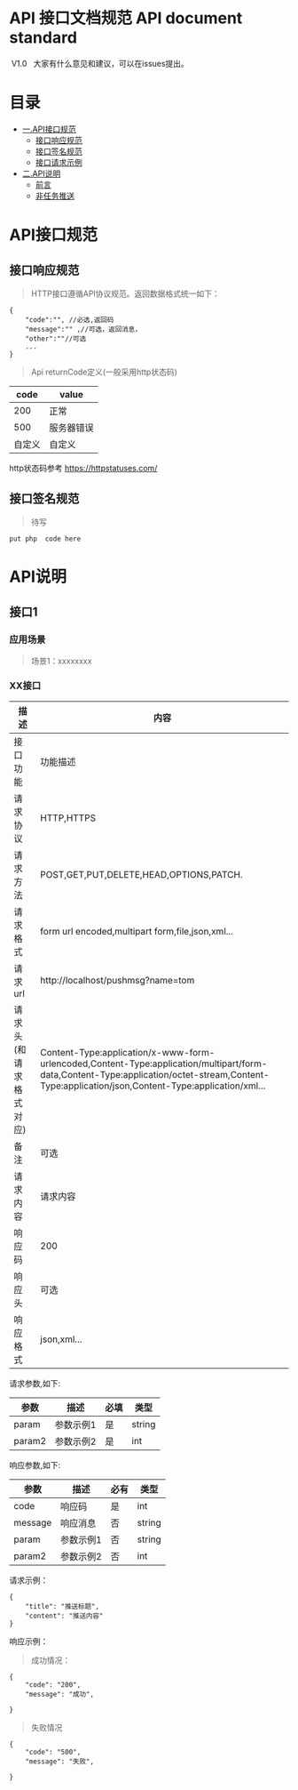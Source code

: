 # API 接口文档规范 API document standard
 
  V1.0
   大家有什么意见和建议，可以在issues提出。

 


# 目录 <a name="index"/>
* [一.API接口规范](#api_standard_index)
    * [接口响应规范](#api_resp_index)
    * [接口签名规范](#api_sign_index)
    * [接口请求示例](#api_demo_index)
* [二.API说明](#api_common_index) 
    * [前言](#preface_index)      
    * [非任务推送](#untask_push_index)  
      


# API接口规范 <a name="api_standard_index"/>
## 接口响应规范 <a name="api_resp_index"/>
> HTTP接口遵循API协议规范。返回数据格式统一如下：


```
{
    "code":"", //必选,返回码
    "message":"" ,//可选，返回消息， 
    "other":""//可选
    ...
}
```
> Api returnCode定义(一般采用http状态码)


code|value
---|---
200|正常
500|服务器错误
自定义|自定义
 
 http状态码参考 https://httpstatuses.com/


## 接口签名规范 <a name="api_sign_index"/>
>   待写

```php
put php  code here
```
 



# API说明 <a name="api_common_index"/>
 

## 接口1 <a name="untask_push_index"/>
### 应用场景 <a name="yycj_1_index"/>

> 场景1：xxxxxxxx



### XX接口 <a name="UnVarnishedMessage_push_index"/>

描述|内容
---|---
接口功能|功能描述
请求协议|HTTP,HTTPS
请求方法|POST,GET,PUT,DELETE,HEAD,OPTIONS,PATCH.
请求格式|form url encoded,multipart form,file,json,xml...
请求url| http://localhost/pushmsg?name=tom
请求头(和请求格式对应)|Content-Type:application/x-www-form-urlencoded,Content-Type:application/multipart/form-data,Content-Type:application/octet-stream,Content-Type:application/json,Content-Type:application/xml...
备注|可选
请求内容|请求内容
响应码|200
响应头|可选
响应格式|json,xml...


请求参数,如下:

参数|描述|必填|类型
---|---|---|---
param|参数示例1|是|string
param2|参数示例2|是|int


 响应参数,如下:

参数|描述|必有|类型
---|---|---|---
code|响应码|是|int
message|响应消息|否|string
param|参数示例1|否|string
param2|参数示例2|否|int
 
 请求示例：

```
{
    "title": "推送标题",
    "content": "推送内容"
}
```

响应示例：

> 成功情况：

```
{
    "code": "200",
    "message": "成功",
     
}
```

> 失败情况


```
{
    "code": "500",
    "message": "失败",
    
}
```
 

 
